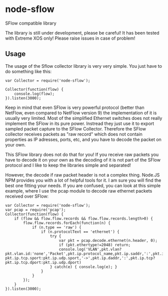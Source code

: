 node-sflow
==========

SFlow compatible library

The library is still under development, please be careful! It has been tested with Extreme XOS only! Please raise issues in case of problem!

## Usage

The usage of the Sflow collector library is very very simple. You just have to do something like this:


    var Collector = require('node-sflow');
    
    Collector(function(flow) {
        console.log(flow);
    }).listen(3000);


Keep in mind that even SFlow is very powerful protocol (better than NetFlow, even compared to NetFlow version 9) the implementation of it is usually very limited.
Most of the simplified Ethernet switches does not really implement the SFlow in its pure power. Instread they just use it to export sampled packet capture to the SFlow Collector.
Therefore the SFlow collector receives packets as "raw record" which does not contain properties as IP adresses, ports, etc, and you have to decode the packet on your own.

This SFlow library does not do that for you! If you receive raw packets you have to decode it on your own as the decoding of it is not part of the SFlow protocol and I like to keep the libraries simple and separated!

However, the decode if raw packet header is not a complex thing. Node.JS NPM provides you with a lot of helpful tools for it. I am sure you will find the best one fitting your needs.
If you are confused, you can look at this simple example, where I use the pcap module to decode raw ethernet packets received over SFlow:


    var Collector = require('node-sflow');
    var pcap = require('pcap');
    Collector(function(flow) {
        if (flow && flow.flow.records && flow.flow.records.length>0) {
            flow.flow.records.forEach(function(n) {
                if (n.type == 'raw') {
                    if (n.protocolText == 'ethernet') {
                        try {
                            var pkt = pcap.decode.ethernet(n.header, 0);
                            if (pkt.ethertype!=2048) return;
                            console.log('VLAN',pkt.vlan?pkt.vlan.id:'none','Packet',pkt.ip.protocol_name,pkt.ip.saddr,':',pkt.ip.tcp?pkt.ip.tcp.sport:pkt.ip.udp.sport,'->',pkt.ip.daddr,':',pkt.ip.tcp?pkt.ip.tcp.dport:pkt.ip.udp.dport)
                        } catch(e) { console.log(e); }
                    }
                }
            });
        }
    }).listen(3000);

